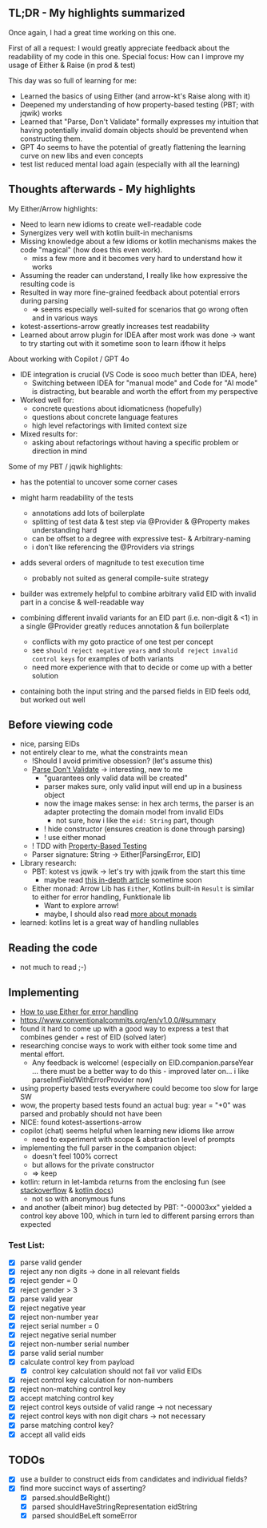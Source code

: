 ## TL;DR - My highlights summarized

Once again, I had a great time working on this one.

First of all a request: I would greatly appreciate feedback about the readability of my code in this one.
Special focus: How can I improve my usage of Either & Raise (in prod & test)

This day was so full of learning for me:
- Learned the basics of using Either (and arrow-kt's Raise along with it)
- Deepened my understanding of how property-based testing (PBT; with jqwik) works
- Learned that "Parse, Don't Validate" formally expresses my intuition that having potentially invalid domain objects should be preventend when constructing them.
- GPT 4o seems to have the potential of greatly flattening the learning curve on new libs and even concepts
- test list reduced mental load again (especially with all the learning) 

##  Thoughts afterwards - My highlights

My Either/Arrow highlights:
- Need to learn new idioms to create well-readable code
- Synergizes very well with kotlin built-in mechanisms
- Missing knowledge about a few idioms or kotlin mechanisms makes the code "magical" (how does this even work).
  -  miss a few more and it becomes very hard to understand how it works
- Assuming the reader can understand, I really like how expressive the resulting code is
- Resulted in way more fine-grained feedback about potential errors during parsing
  - => seems especially well-suited for scenarios that go wrong often and in various ways
- kotest-assertions-arrow greatly increases test readability
- Learned about arrow plugin for IDEA after most work was done -> want to try starting out with it sometime soon to learn if⁄how it helps

About working with Copilot / GPT 4o
- IDE integration is crucial (VS Code is sooo much better than IDEA, here)
  - Switching between IDEA for "manual mode" and Code for "AI mode" is distracting, but bearable and worth the effort from my perspective
- Worked well for:
  - concrete questions about idiomaticness (hopefully)
  - questions about concrete language features
  - high level refactorings with limited context size
- Mixed results for:
  - asking about refactorings without having a specific problem or direction in mind

Some of my PBT / jqwik highlights:
- has the potential to uncover some corner cases
- might harm readability of the tests
  - annotations add lots of boilerplate
  - splitting of test data & test step via @Provider & @Property makes understanding hard
  - can be offset to a degree with expressive test- & Arbitrary-naming
  - i don't like referencing the @Providers via strings
- adds several orders of magnitude to test execution time
  - probably not suited as general compile-suite strategy
- builder was extremely helpful to combine arbitrary valid EID with invalid part in a concise & well-readable way
- combining different invalid variants for an EID part (i.e. non-digit & <1) in a single @Provider greatly reduces annotation & fun boilerplate
  - conflicts with my goto practice of one test per concept
  - see `should reject negative years` and `should reject invalid control keys` for examples of both variants
  - need more experience with that to decide or come up with a better solution

- containing both the input string and the parsed fields in EID feels odd, but worked out well

## Before viewing code

- nice, parsing EIDs
- not entirely clear to me, what the constraints mean
  - !Should I avoid primitive obsession? (let's assume this)
  - [Parse Don't Validate](https://xtrem-tdd.netlify.app/flavours/design/parse-dont-validate/) -> interesting, new to me
    - "guarantees only valid data will be created"
    - parser makes sure, only valid input will end up in a business object
    - now the image makes sense: in hex arch terms, the parser is an adapter protecting the domain model from invalid EIDs
      - not sure, how i like the `eid: String` part, though
    - ! hide constructor (ensures creation is done through parsing) 
    - ! use either monad
  - ! TDD with [Property-Based Testing](https://xtrem-tdd.netlify.app/flavours/testing/pbt/)
  - Parser signature: String -> Either[ParsingError, EID]
- Library research:
  - PBT: kotest vs jqwik -> let's try with jqwik from the start this time
    - maybe read [this in-depth article](https://johanneslink.net/property-based-testing-in-kotlin/#finding-good-properties) sometime soon
  - Either monad: Arrow Lib has `Either`, Kotlins built-in `Result` is similar to either for error handling, Funktionale lib
    - Want to explore arrow!
    - maybe, I should also read [more about monads](https://medium.com/@albert.llousas/monads-explained-in-kotlin-4126ac0cb7f2)
- learned: kotlins let is a great way of handling nullables

## Reading the code

- not much to read ;-)

## Implementing

- [How to use Either for error handling](https://proandroiddev.com/how-to-use-arrows-either-for-exception-handling-in-your-application-a73574b39d07)
- https://www.conventionalcommits.org/en/v1.0.0/#summary
- found it hard to come up with a good way to express a test that combines gender + rest of EID (solved later)
- researching concise ways to work with either took some time and mental effort. 
  - Any feedback is welcome! (especially on EID.companion.parseYear ... there must be a better way to do this - improved later on... i like parseIntFieldWithErrorProvider now)
- using property based tests everywhere could become too slow for large SW
- wow, the property based tests found an actual bug: year = "+0" was parsed and probably should not have been
- NICE: found kotest-assertions-arrow
- copilot (chat) seems helpful when learning new idioms like arrow
  - need to experiment with scope & abstraction level of prompts
- implementing the full parser in the companion object:
  - doesn't feel 100% correct
  - but allows for the private constructor
  - => keep
- kotlin: return in let-lambda returns from the enclosing fun (see [stackoverflow](https://stackoverflow.com/questions/56671453/kotlin-where-the-return-from-inside-the-let-go) & [kotlin docs](https://kotlinlang.org/docs/returns.html))
  - not so with anonymous funs
- and another (albeit minor) bug detected by PBT: "-00003xx" yielded a control key above 100, which in turn led to different parsing errors than expected

### Test List:
- [x] parse valid gender
- [x] reject any non digits -> done in all relevant fields
- [x] reject gender = 0
- [x] reject gender > 3
- [x] parse valid year
- [x] reject negative year
- [x] reject non-number year
- [x] reject serial number = 0
- [x] reject negative serial number
- [x] reject non-number serial number
- [x] parse valid serial number
- [x] calculate control key from payload
  - [x] control key calculation should not fail vor valid EIDs  
- [x] reject control key calculation for non-numbers
- [x] reject non-matching control key
- [x] accept matching control key
- [x] reject control keys outside of valid range -> not necessary
- [x] reject control keys with non digit chars -> not necessary
- [x] parse matching control key?
- [x] accept all valid eids

## TODOs
- [x] use a builder to construct eids from candidates and individual fields?
- [x] find more succinct ways of asserting?
  - [x] parsed.shouldBeRight()
  - [x] parsed shouldHaveStringRepresentation eidString
  - [x] parsed shouldBeLeft someError